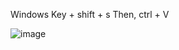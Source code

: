 Windows Key + shift + s
Then, ctrl + V

![image](https://user-images.githubusercontent.com/69221395/127958217-76708ef4-771e-4a22-b660-71745909a9f3.png)
